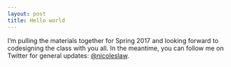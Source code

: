 ```yaml
---
layout: post
title: Hello world
---
```


I’m pulling the materials together for Spring 2017 and looking forward to codesigning the class with you all. In the meantime, you can follow me on Twitter for general updates: [@nicoleslaw](https://twitter.com/nicoleslaw).
